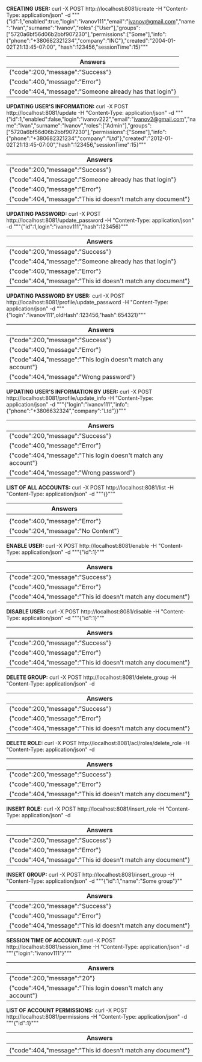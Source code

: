 **CREATING USER:**
curl -X POST http://localhost:8081/create -H "Content-Type: application/json" -d 
"""{"id":1,"enabled":true,"login":"ivanov111","email":"ivanov@gmail.com","name":"Ivan","surname":"Ivanov","roles":["User"],"groups":["5720a6bf56d06b2bbf907230"],"permissions":["Some"],"info":{"phone":"+380682321234","company":"INC"},"created":"2004-01-02T21:13:45-07:00",
"hash":123456,"sessionTime":15}"""

| Answers                                                  |
-----------------------------------------------------------|
| {"code":200,"message":"Success"}                         |
| {"code":400,"message":"Error"}                           |
| {"code":404,"message":"Someone already has that login"}  |

**UPDATING USER'S INFORMATION:**
curl -X POST http://localhost:8081/update -H "Content-Type: application/json" -d 
"""{"id":1,"enabled":false,"login":"ivanov222","email":"ivanov2@gmail.com","name":"Ivan","surname":"Ivanov","roles":["Admin"],"groups":["5720a6bf56d06b2bbf907230"],"permissions":["Some"],"info":{"phone":"+380682321234","company":"Ltd"},"created":"2012-01-02T21:13:45-07:00","hash":123456,"sessionTime":15}"""

| Answers                                                    |
-------------------------------------------------------------|
| {"code":200,"message":"Success"}                           |
| {"code":404,"message":"Someone already has that login"}    | 
| {"code":400,"message":"Error"}                             |
| {"code":404,"message":"This id doesn't match any document"}|

**UPDATING PASSWORD:**
curl -X POST http://localhost:8081/update_password -H "Content-Type: application/json" -d """{"id":1,login":"ivanov111","hash":123456}"""

| Answers                                                    |
-------------------------------------------------------------|
| {"code":200,"message":"Success"}                           |
| {"code":404,"message":"Someone already has that login"}    | 
| {"code":400,"message":"Error"}                             |
| {"code":404,"message":"This id doesn't match any document"}|

**UPDATING PASSWORD BY USER:**
curl -X POST http://localhost:8081/profile/update_password -H "Content-Type: application/json" -d """{"login":"ivanov111",oldHash":123456,"hash":654321}"""

| Answers                                                      |
---------------------------------------------------------------|
| {"code":200,"message":"Success"}                             |
| {"code":400,"message":"Error"}                               |
| {"code":404,"message":"This login doesn't match any account"}|
| {"code":404,"message":"Wrong password"}                      |

**UPDATING USER'S INFORMATION BY USER:**
curl -X POST http://localhost:8081/profile/update_info -H "Content-Type: application/json" -d """{"login":"ivanov111","info":{"phone":"+3806632324","company":"Ltd"}}"""

| Answers                                                      |
---------------------------------------------------------------|
| {"code":200,"message":"Success"}                             |
| {"code":400,"message":"Error"}                               |
| {"code":404,"message":"This login doesn't match any account"}|
| {"code":404,"message":"Wrong password"}                      |

**LIST OF ALL ACCOUNTS:**
curl -X POST http://localhost:8081/list -H "Content-Type: application/json" -d """{}"""

| Answers                                                      |
---------------------------------------------------------------|
|                                                              | 
| {"code":400,"message":"Error"}                               |
| {"code":204,"message":"No Content"}                          |

**ENABLE USER:**
curl -X POST http://localhost:8081/enable -H "Content-Type: application/json" -d """{"id":1}"""

| Answers                                                      |
---------------------------------------------------------------|
| {"code":200,"message":"Success"}                             |
| {"code":400,"message":"Error"}                               |
| {"code":404,"message":"This id doesn't match any document"}  |


**DISABLE USER:**
curl -X POST http://localhost:8081/disable -H "Content-Type: application/json" -d """{"id":1}"""

| Answers                                                      |
---------------------------------------------------------------|
| {"code":200,"message":"Success"}                             |
| {"code":400,"message":"Error"}                               |
| {"code":404,"message":"This id doesn't match any document"}  |


**DELETE GROUP:**
curl -X POST http://localhost:8081/delete_group -H "Content-Type: application/json" -d

| Answers                                                      |
---------------------------------------------------------------|
| {"code":200,"message":"Success"}                             |
| {"code":400,"message":"Error"}                               |
| {"code":404,"message":"This id doesn't match any document"}  |

**DELETE ROLE:**
curl -X POST http://localhost:8081/acl/roles/delete_role -H "Content-Type: application/json" -d 

| Answers                                                      |
---------------------------------------------------------------|
| {"code":200,"message":"Success"}                             |
| {"code":400,"message":"Error"}                               |
| {"code":404,"message":"This id doesn't match any document"}  |

**INSERT ROLE:**
curl -X POST http://localhost:8081/insert_role -H "Content-Type: application/json" -d

| Answers                                                      |
---------------------------------------------------------------|
| {"code":200,"message":"Success"}                             |
| {"code":400,"message":"Error"}                               |
| {"code":404,"message":"This id doesn't match any document"}  |

**INSERT GROUP:**
curl -X POST http://localhost:8081/insert_group -H "Content-Type: application/json" -d """{"id":1,"name":"Some group"}""

| Answers                                                      |
---------------------------------------------------------------|
| {"code":200,"message":"Success"}                             |
| {"code":400,"message":"Error"}                               |
| {"code":404,"message":"This id doesn't match any document"}  |

**SESSION TIME OF ACCOUNT:**
curl -X POST http://localhost:8081/session_time -H "Content-Type: application/json" -d """{"login":"ivanov111"}"""

| Answers                                                      |
---------------------------------------------------------------|
| {"code":200,"message":"20"}                                  |
| {"code":404,"message":"This login doesn't match any account"}|

**LIST OF ACCOUNT PERMISSIONS:**
curl -X POST http://localhost:8081/permissions -H "Content-Type: application/json" -d """{"id":1}"""

| Answers                                                      |
---------------------------------------------------------------|
|                                                              |
| {"code":404,"message":"This id doesn't match any document"}  |

